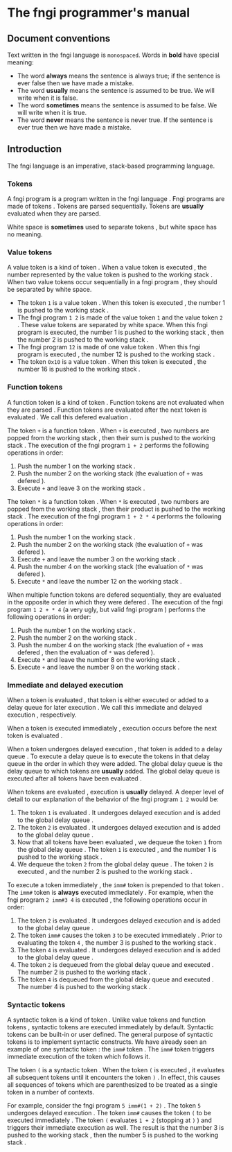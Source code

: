 <div>
<!-- Generated by cxt.py from manual.cxt -->
<h1>The fngi programmer&#x27;s manual</h1><h2>Document conventions</h2>Text written in the <span>		fngi language			</span> is <code>monospaced</code>. Words in <b>bold</b> have special meaning:</p><p><ul><li>The word <span>			<b>always</b>			</span> means the sentence is always true; if the sentence is ever false then we have made a mistake.</li><li>The word <span>			<b>usually</b>			</span> means the sentence is assumed to be true. We will write when it is false.</li><li>The word <span>		<b>sometimes</b>			</span> means the sentence is assumed to be false. We will write when it is true.</li><li>The word <span>			<b>never</b>			</span> means the sentence is never true. If the sentence is ever true then we have made a mistake.</li></ul> </p><p><h2>Introduction</h2>The <span>		fngi language			</span> is an imperative, stack-based programming language.</p><p><h3><span>		Tokens				</span></h3>A <span>		fngi program			</span> is a program written in the <span>		fngi language			</span>. <span>		Fngi programs			</span> are made of <span>			tokens				</span>. <span>		Tokens				</span> are <span>			parsed				</span> sequentially. <span>		Tokens				</span> are <span>			<b>usually</b>			</span> <span>		evaluated			</span> when they are parsed.</p><p></p><p>White space is <span>		<b>sometimes</b>			</span> used to separate <span>			tokens				</span>, but white space has no meaning.</p><p><h3><span>		Value tokens			</span></h3>A <span>		value token			</span> is a kind of <span>			token				</span>. When a <span>		value token			</span> is <span>		executed			</span>, the <span>			number				</span> represented by the <span>		value token			</span> is pushed to the <span>		working stack			</span>. When two <span>		value tokens			</span> occur sequentially in a <span>		fngi program			</span>, they should be separated by white space.</p><p><ul><li>The <span>			token				</span> <span>		<code>1</code>				</span> is a <span>		value token			</span>. When this <span>			token				</span> is <span>		executed			</span>, the <span>			number				</span> 1 is pushed to the <span>		working stack			</span>.</li><li>The <span>		fngi program			</span> <span>		<code>1 2</code>			</span> is made of the <span>		value token			</span> <span>		<code>1</code>				</span> and the <span>		value token			</span> <span>		<code>2</code>				</span>. These <span>		value tokens			</span> are separated by white space. When this <span>		fngi program			</span> is executed, the <span>			number				</span> 1 is pushed to the <span>		working stack			</span>, then the <span>			number				</span> 2 is pushed to the <span>		working stack			</span>. </li><li>The <span>		fngi program			</span> <span>		<code>12</code>			</span> is made of one <span>		value token			</span>. When this <span>		fngi program			</span> is <span>		executed			</span>, the <span>			number				</span> 12 is pushed to the <span>		working stack			</span>.</li><li>The <span>			token				</span> <span>		<code>0x10</code>			</span> is a <span>		value token			</span>. When this <span>			token				</span> is <span>		executed			</span>, the <span>			number				</span> 16 is pushed to the <span>		working stack			</span>.</li></ul><h3><span>	Function tokens			</span></h3>A <span>		function token			</span> is a kind of <span>			token				</span>. <span>	Function tokens			</span> are not <span>		evaluated			</span> when they are <span>			parsed				</span>. <span>	Function tokens			</span> are <span>		evaluated			</span> after the next <span>			token				</span> is <span>		evaluated			</span>. We call this <span>			defered				</span> <span>		evaluation			</span>.</p><p>The <span>			token				</span> <span>		<code>+</code>				</span> is a <span>		function token			</span>. When <span>		<code>+</code>				</span> is <span>		executed			</span>, two <span>			numbers				</span> are popped from the <span>		working stack			</span>, then their sum is pushed to the <span>		working stack			</span>. The <span>		execution			</span> of the <span>		fngi program			</span> <span>	<code>1 + 2</code>			</span> performs the following operations in order:</p><p><ol><li value="1">Push the <span>			number				</span> 1 on the <span>		working stack			</span>.</li><li value="2">Push the <span>			number				</span> 2 on the <span>		working stack			</span> (the <span>		evaluation			</span> of <span>		<code>+</code>				</span> was <span>			defered				</span>).</li><li value="3">Execute <span>		<code>+</code>				</span> and leave 3 on the <span>		working stack			</span>.</li></ol>The token <span>		<code>*</code>				</span> is a <span>		function token			</span>. When <span>		<code>*</code>				</span> is <span>		executed			</span>, two <span>			numbers				</span> are popped from the <span>		working stack			</span>, then their product is pushed to the <span>		working stack			</span>. The <span>		execution			</span> of the <span>		fngi program			</span> <span>	<code>1 + 2 * 4</code>			</span> performs the following operations in order:</p><p><ol><li value="1">Push the <span>			number				</span> 1 on the <span>		working stack			</span>.</li><li value="2">Push the <span>			number				</span> 2 on the <span>		working stack			</span> (the <span>		evaluation			</span> of <span>		<code>+</code>				</span> was <span>			defered				</span>).</li><li value="3">Execute <span>		<code>+</code>				</span> and leave the <span>			number				</span> 3 on the <span>		working stack			</span>.</li><li value="4">Push the <span>			number				</span> 4 on the <span>		working stack			</span> (the <span>		evaluation			</span> of <span>		<code>*</code>				</span> was <span>			defered				</span>).</li><li value="5">Execute <span>		<code>*</code>				</span> and leave the <span>			number				</span> 12 on the <span>		working stack			</span>.</li></ol>When multiple <span>		function tokens			</span> are <span>			defered				</span> sequentially, they are <span>		evaluated			</span> in the opposite order in which they were <span>			defered				</span>. The <span>		execution			</span> of the <span>		fngi program			</span> <span>	<code>1 2 + * 4</code>			</span> (a very ugly, but valid <span>		fngi program			</span>) performs the following operations in order:</p><p><ol><li value="1">Push the <span>			number				</span> 1 on the <span>		working stack			</span>.</li><li value="2">Push the <span>			number				</span> 2 on the <span>		working stack			</span>.</li><li value="3">Push the <span>			number				</span> 4 on the <span>		working stack			</span> (the <span>		evaluation			</span> of <span>		<code>+</code>				</span> was <span>			defered				</span>, then the <span>		evaluation			</span> of <span>		<code>*</code>				</span> was <span>			defered				</span>).</li><li value="4">Execute <span>		<code>*</code>				</span> and leave the <span>			number				</span> 8 on the <span>		working stack			</span>.</li><li value="5">Execute <span>		<code>+</code>				</span> and leave the <span>			number				</span> 9 on the <span>		working stack			</span>.</li></ol><h3><span>		Immediate			</span> and <span>			delayed				</span> <span>		execution			</span></h3>When a <span>			token				</span> is <span>		evaluated			</span>, that <span>			token				</span> is either <span>		executed			</span> or added to a <span>		delay queue			</span> for later <span>		execution			</span>. We call this <span>		immediate			</span> and <span>			delayed				</span> <span>		execution			</span>, respectively.</p><p>When a <span>			token				</span> is <span>		executed			</span> <span>		immediately			</span>, <span>		execution			</span> occurs before the next <span>			token				</span> is <span>		evaluated			</span>.</p><p>When a <span>			token				</span> undergoes <span>			delayed				</span> <span>		execution			</span>, that <span>			token				</span> is added to a <span>		delay queue			</span>. To <span>			execute				</span> a <span>		delay queue			</span> is to <span>			execute				</span> the <span>			tokens				</span> in that <span>		delay queue			</span> in the order in which they were added. The <span>	global delay queue		</span> is the <span>		delay queue			</span> to which <span>			tokens				</span> are <span>			<b>usually</b>			</span> added. The <span>	global delay queue		</span> is <span>		executed			</span> after all <span>			tokens				</span> have been <span>		evaluated			</span>.</p><p></p><p>When <span>			tokens				</span> are <span>		evaluated			</span>, <span>		execution			</span> is <span>			<b>usually</b>			</span> delayed. A deeper level of detail to our explanation of the behavior of the <span>		fngi program			</span> <span>		<code>1 2</code>			</span> would be:</p><p><ol><li value="1">The <span>			token				</span> <span>		<code>1</code>				</span> is <span>		evaluated			</span>. It undergoes <span>			delayed				</span> <span>		execution			</span> and is added to the <span>	global delay queue		</span>.</li><li value="2">The <span>			token				</span> <span>		<code>2</code>				</span> is <span>		evaluated			</span>. It undergoes <span>			delayed				</span> <span>		execution			</span> and is added to the <span>	global delay queue		</span>.</li><li value="3">Now that all <span>			tokens				</span> have been <span>		evaluated			</span>, we dequeue the <span>			token				</span> <span>		<code>1</code>				</span> from the <span>	global delay queue		</span>. The <span>			token				</span> <span>		<code>1</code>				</span> is <span>		executed			</span>, and the <span>			number				</span> 1 is pushed to the <span>		working stack			</span>.</li><li value="4">We dequeue the <span>			token				</span> <span>		<code>2</code>				</span> from the <span>	global delay queue		</span>. The token <span>		<code>2</code>				</span> is <span>		executed			</span>, and the <span>			number				</span> 2 is pushed to the <span>		working stack			</span>.</li></ol>To <span>			execute				</span> a <span>			token				</span> <span>		immediately			</span>, the <span>		<code>imm#</code>			</span> <span>			token				</span> is prepended to that <span>			token				</span>. The <span>		<code>imm#</code>			</span> <span>			token				</span> is <span>			<b>always</b>			</span> <span>		executed			</span> <span>		immediately			</span>. For example, when the <span>		fngi program			</span> <span>	<code>2 imm#3 4</code>			</span> is <span>		executed			</span>, the following operations occur in order:</p><p><ol><li value="1">The <span>			token				</span> <span>		<code>2</code>				</span> is <span>		evaluated			</span>. It undergoes <span>			delayed				</span> <span>		execution			</span> and is added to the <span>	global delay queue		</span>.</li><li value="2">The <span>			token				</span> <span>		<code>imm#</code>			</span> causes the <span>			token				</span> <span>		<code>3</code>				</span> to be <span>		executed			</span> <span>		immediately			</span>. Prior to <span>		evaluating			</span> the <span>			token				</span> <span>		<code>4</code>				</span>, the <span>			number				</span> 3 is pushed to the <span>		working stack			</span>.</li><li value="3">The <span>			token				</span> <span>		<code>4</code>				</span> is <span>		evaluated			</span>. It undergoes <span>			delayed				</span> <span>		execution			</span> and is added to the <span>	global delay queue		</span>.</li><li value="4">The <span>			token				</span> <span>		<code>2</code>				</span> is dequeued from the <span>	global delay queue		</span> and <span>		executed			</span>. The <span>			number				</span> 2 is pushed to the <span>		working stack			</span>.</li><li value="5">The <span>			token				</span> <span>		<code>4</code>				</span> is dequeued from the <span>	global delay queue		</span> and <span>		executed			</span>. The <span>			number				</span> 4 is pushed to the <span>		working stack			</span>.</li></ol><h3><span>	Syntactic tokens		</span></h3>A <span>		syntactic token			</span> is a kind of <span>			token				</span>. Unlike <span>		value tokens			</span> and <span>		function tokens			</span>, <span>		syntactic tokens		</span> are <span>		executed			</span> <span>		immediately			</span> by default. <span>	Syntactic tokens		</span> can be built-in or user defined. The general purpose of <span>		syntactic tokens		</span> is to implement syntactic constructs. We have already seen an example of one <span>		syntactic token			</span>: the <span>		<code>imm#</code>			</span> <span>			token				</span>. The <span>		<code>imm#</code>			</span> <span>			token				</span> triggers <span>		immediate			</span> <span>		execution			</span> of the <span>			token				</span> which follows it.</p><p>The <span>			token				</span> <span>	<code>(</code>				</span> is a <span>		syntactic token			</span>. When the <span>			token				</span> <span>	<code>(</code>				</span> is <span>		executed			</span>, it <span>		evaluates			</span> all subsequent <span>			tokens				</span> until it encounters the <span>			token				</span> <span>	<code>)</code>				</span>. In effect, this causes all sequences of <span>			tokens				</span> which are parenthesized to be treated as a single <span>			token				</span> in a number of contexts.</p><p>For example, consider the <span>		fngi program			</span> <span>	<code>5 imm#(1 + 2)</code>		</span>. The <span>			token				</span> <span>		<code>5</code>				</span> undergoes <span>			delayed				</span> <span>		execution			</span>. The <span>			token				</span> <span>		<code>imm#</code>			</span> causes the token <span>	<code>(</code>				</span> to be <span>		executed			</span> <span>		immediately			</span>. The <span>			token				</span> <span>	<code>(</code>				</span> <span>		evaluates			</span> <span>	<code>1 + 2</code>			</span> (stopping at <span>	<code>)</code>				</span>) and triggers their <span>		immediate			</span> <span>		execution			</span> as well. The result is that the <span>			number				</span> 3 is pushed to the <span>		working stack			</span>, then the <span>			number				</span> 5 is pushed to the <span>		working stack			</span>.</p><p></p><p></p><p></p><p></p><p></p><p></p><p></p><p></p><p></p><p></div>